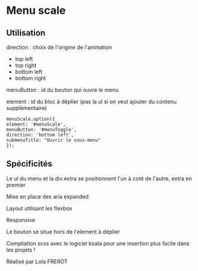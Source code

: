 
# Menu scale

## Utilisation

direction : choix de l'origine de l'animation

-   top left
-   top right
-   bottom left
-   bottom right

  

menuButton : id du bouton qui ouvre le menu

element : id du bloc à déplier (pas la ul si on veut ajouter du contenu supplémentaire)


    menuScale.option({
    element: '#menuScale',
    menuButton: '#menuToggle',
    direction: 'bottom left',
    submenuTitle: "Ouvrir le sous-menu"
    });
                

  

## Spécificités

Le ul du menu et la div.extra se positionnent l'un à coté de l'autre, extra en premier

Mise en place des aria expanded

Layout utilisant les flexbox

Responsive

Le bouton se situe hors de l'element à déplier

Compliation scss avec le logiciel koala pour une insertion plus facile dans les projets !

Réalisé par Lola FREROT